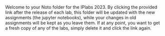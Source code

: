 Welcome to your Noto folder for the IPlabs 2023. 
By clicking the provided link after the release of each lab, this folder will be updated with the new assignments (the jupyter notebooks), while your changes in old assignments will be kept as you leave them. 
If at any point, you want to get a fresh copy of any of the labs, simply delete it and click the link again.
